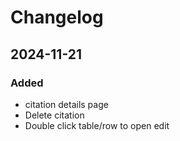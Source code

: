 # Changelog

## 2024-11-21

### Added
- citation details page
- Delete citation 
- Double click table/row to open edit
